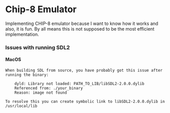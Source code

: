 # Chip-8 Emulator

Implementing CHIP-8 emulator because I want to know how it works and also, it is fun.
By all means this is not supposed to be the most efficient implementation.



### Issues with running SDL2
#### MacOS
       
    When building SDL from source, you have probably got this issue after running the binary:

        dyld: Library not loaded: PATH_TO_LIB/libSDL2-2.0.0.dylib
        Referenced from: ./your_binary
        Reason: image not found

    To resolve this you can create symbolic link to libSDL2-2.0.0.dylib in /usr/local/lib
